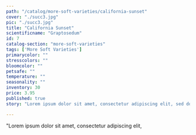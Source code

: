 ```yaml
---
path: "/catalog/more-soft-varieties/california-sunset"
cover: "./succ3.jpg"
pic: "./succ3.jpg"
title: "California Sunset"
scientificname: "Graptosedum"
id: 7
catalog-section: "more-soft-varieties"
tags: ['More Soft Varieties']
primarycolor: ""
stresscolors: ""
bloomcolor: ""
petsafe: ""
temperature: ""
seasonality: ""
inventory: 30
price: 3.95
published: true
story: "Lorem ipsum dolor sit amet, consectetur adipiscing elit, sed do eiusmod tempor incididunt ut labore et dolore magna aliqua. Ut enim ad minim veniam, quis nostrud exercitation ullamco laboris nisi ut aliquip ex ea commodo consequat. Duis aute irure dolor in reprehenderit in voluptate velit esse cillum dolore eu fugiat nulla pariatur. Excepteur sint occaecat cupidatat non proident, sunt in culpa qui officia deserunt mollit anim id est laborum."

---
```

"Lorem ipsum dolor sit amet, consectetur adipiscing elit,